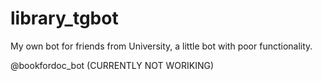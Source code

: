 # library_tgbot
My own bot for friends from University, a little bot with poor functionality.

@bookfordoc_bot (CURRENTLY NOT WORIKING)
